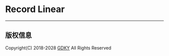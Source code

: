 ﻿# Record Linear

----------


## 版权信息

Copyright(C) 2018-2028 [GDKY](www.gdkeya.com) All Rights Reserved
